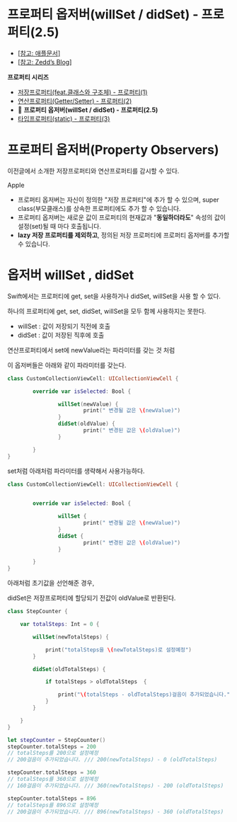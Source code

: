 # 프로퍼티 옵저버(willSet / didSet) - 프로퍼티(2.5)


- [[참고: 애플문서]](https://docs.swift.org/swift-book/LanguageGuide/Properties.html)
- [[참고: Zedd’s Blog]](https://zeddios.tistory.com/247)


**프로퍼티 시리즈**

- [저장프로퍼티(feat.클래스와 구조체) - 프로퍼티(1)](https://github.com/isGeekCode/TIL/blob/main/iOS-Framework-Swift/aboutProperty1.md)
- [연산프로퍼티(Getter/Setter) - 프로퍼티(2)](https://github.com/isGeekCode/TIL/blob/main/iOS-Framework-Swift/aboutProperty2.md)
- 🍊 **프로퍼티 옵저버(willSet / didSet) - 프로퍼티(2.5)**
- [타입프로퍼티(static) - 프로퍼티(3)](https://github.com/isGeekCode/TIL/blob/main/iOS-Framework-Swift/aboutProperty3.md)



# 프로퍼티 옵저버(Property Observers)

이전글에서 소개한 저장프로퍼티와 연산프로퍼티를 감시할 수 있다.

Apple

- 프로퍼티 옵저버는 자신이 정의한 "저장 프로퍼티"에 추가 할 수 있으며, super class(부모클래스)를 상속한 프로퍼티에도 추가 할 수 있습니다.
- 프로퍼티 옵저버는 새로운 값이 프로퍼티의 현재값과 "**동일하더라도**" 속성의 값이 설정(set)될 때 마다 호출됩니다.
- **lazy 저장 프로퍼티를 제외하고**, 정의된 저장 프로퍼티에 프로퍼티 옵저버를 추가할 수 있습니다.



# 옵저버 willSet , didSet

Swift에서는 프로퍼티에 get, set을 사용하거나 didSet, willSet을 사용 할 수 있다. 

하나의 프로퍼티에 get, set, didSet, willSet을 모두 함께 사용하지는 못한다.

- willSet : 값이 저장되기 직전에 호출
- didSet : 값이 저장된 직후에 호출

연산프로퍼티에서 set에 newValue라는 파라미터를 갖는 것 처럼

이 옵저버들은 아래와 같이 파라미터를 갖는다.  

```swift
class CustomCollectionViewCell: UICollectionViewCell {

        override var isSelected: Bool {

                willSet(newValue) {
                        print(" 변경될 값은 \(newValue)")
                }
                didSet(oldValue) {
                        print(" 변경된 값은 \(oldValue)")
                }

        }
}
```

set처럼 아래처럼 파라미터를 생략해서 사용가능하다.

```swift
class CustomCollectionViewCell: UICollectionViewCell {

        
        override var isSelected: Bool {

                willSet {
                        print(" 변경될 값은 \(newValue)")
                }
                didSet {
                        print(" 변경된 값은 \(oldValue)")
                }

        }
}
```

아래처럼 초기값을 선언해준 경우, 

didSet은 저장프로퍼티에 할당되기 전값이 oldValue로 반환된다.

```swift
class StepCounter {

    var totalSteps: Int = 0 {

        willSet(newTotalSteps) {

            print("totalSteps을 \(newTotalSteps)로 설정예정")
        }

        didSet(oldTotalSteps) {

            if totalSteps > oldTotalSteps  {

                print("\(totalSteps - oldTotalSteps)걸음이 추가되었습니다.")
            }
        }

    }
}

let stepCounter = StepCounter()
stepCounter.totalSteps = 200
// totalSteps를 200으로 설정예정
// 200걸음이 추가되었습니다. /// 200(newTotalSteps) - 0 (oldTotalSteps)

stepCounter.totalSteps = 360
// totalSteps를 360으로 설정예정
// 160걸음이 추가되었습니다. /// 360(newTotalSteps) - 200 (oldTotalSteps)

stepCounter.totalSteps = 896
// totalSteps를 896으로 설정예정
// 200걸음이 추가되었습니다. /// 896(newTotalSteps) - 360 (oldTotalSteps)
```
